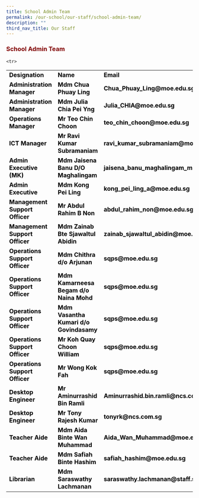 ```yaml
---
title: School Admin Team
permalink: /our-school/our-staff/school-admin-team/
description: ""
third_nav_title: Our Staff
---
```

<h3><strong><span style="color: #800000;">School Admin Team</span></strong></h3>
<table width="771">
<tbody>
<tr>
<td style="width: 142.391px;"><strong><span style="color: #000000;">Designation</span></strong></td>
<td style="width: 241.125px;"><strong><span style="color: #000000;">Name</span></strong></td>
<td style="width: 365.484px;"><strong><span style="color: #000000;">Email</span></strong></td>
</tr>
<tr>
<td style="width: 142.391px;"><strong><span style="color: #000000;">Administration Manager</span></strong></td>
<td style="width: 241.125px;"><strong><span style="color: #000000;">Mdm Chua Phuay Ling</span></strong></td>
<td style="width: 365.484px;"><strong><span style="color: #000000;">Chua_Phuay_Ling@moe.edu.sg</span></strong></td>
</tr>
<tr>
<td style="width: 142.391px;"><strong><span style="color: #000000;">Administration Manager</span></strong></td>
<td style="width: 241.125px;"><strong><span style="color: #000000;">Mdm Julia Chia Pei Yng</span></strong></td>
<td style="width: 365.484px;"><strong><span style="color: #000000;">Julia_CHIA@moe.edu.sg</span></strong></td>
</tr>
<tr>
<td style="width: 142.391px;"><strong><span style="color: #000000;">Operations Manager</span></strong></td>
<td style="width: 241.125px;"><strong><span style="color: #000000;">Mr Teo Chin Choon</span></strong></td>
<td style="width: 365.484px;"><strong><span style="color: #000000;">teo_chin_choon@moe.edu.sg</span></strong></td>
</tr>
<tr>
<td style="width: 142.391px;"><strong><span style="color: #000000;">ICT Manager</span></strong></td>
<td style="width: 241.125px;"><strong><span style="color: #000000;">Mr Ravi Kumar Subramaniam</span></strong></td>
<td style="width: 365.484px;"><strong><span style="color: #000000;">ravi_kumar_subramaniam@moe.edu.sg</span></strong></td>
</tr>
<tr>
<td style="width: 142.391px;"><strong><span style="color: #000000;">Admin Executive (MK)</span></strong></td>
<td style="width: 241.125px;"><strong><span style="color: #000000;">Mdm Jaisena Banu D/O Maghalingam</span></strong></td>
<td style="width: 365.484px;"><strong><span style="color: #000000;">jaisena_banu_maghalingam_mrs@moe.edu.sg</span></strong></td>
</tr>
<tr>
<td style="width: 142.391px;"><strong><span style="color: #000000;">Admin Executive</span></strong></td>
<td style="width: 241.125px;"><strong><span style="color: #000000;">Mdm Kong Pei Ling</span></strong></td>
<td style="width: 365.484px;"><strong><span style="color: #000000;">kong_pei_ling_a@moe.edu.sg</span></strong></td>
</tr>

	<tr>
<td style="width: 142.391px;"><strong><span style="color: #000000;">Management Support Officer</span></strong></td>
<td style="width: 241.125px;"><strong><span style="color: #000000;">Mr Abdul Rahim B Non</span></strong></td>
<td style="width: 365.484px;"><strong><span style="color: #000000;">abdul_rahim_non@moe.edu.sg</span></strong></td>
</tr>
<tr>
<td style="width: 142.391px;"><strong><span style="color: #000000;">Management Support Officer</span></strong></td>
<td style="width: 241.125px;"><strong><span style="color: #000000;">Mdm Zainab Bte Sjawaltul Abidin</span></strong></td>
<td style="width: 365.484px;"><strong><span style="color: #000000;">zainab_sjawaltul_abidin@moe.edu.sg</span></strong></td>
</tr>
<tr>
<td style="width: 142.391px;"><strong><span style="color: #000000;">Operations Support Officer&nbsp;</span></strong></td>
<td style="width: 241.125px;"><strong><span style="color: #000000;">Mdm Chithra d/o Arjunan</span></strong></td>
<td style="width: 365.484px;"><strong><span style="color: #000000;">sqps@moe.edu.sg</span></strong></td>
</tr>
<tr>
<td style="width: 142.391px;"><strong><span style="color: #000000;">Operations Support Officer&nbsp;</span></strong></td>
<td style="width: 241.125px;"><strong><span style="color: #000000;">Mdm Kamarneesa Begam d/o Naina Mohd</span></strong></td>
<td style="width: 365.484px;"><strong><span style="color: #000000;">sqps@moe.edu.sg</span></strong></td>
</tr>
<tr>
<td style="width: 142.391px;"><strong><span style="color: #000000;">Operations Support Officer&nbsp;</span></strong></td>
<td style="width: 241.125px;"><strong><span style="color: #000000;">Mdm Vasantha Kumari d/o Govindasamy</span></strong></td>
<td style="width: 365.484px;"><strong><span style="color: #000000;">sqps@moe.edu.sg</span></strong></td>
</tr>
<tr>
<td style="width: 142.391px;"><strong><span style="color: #000000;">Operations Support Officer&nbsp;</span></strong></td>
<td style="width: 241.125px;"><strong><span style="color: #000000;">Mr Koh Quay Choon William</span></strong></td>
<td style="width: 365.484px;"><strong><span style="color: #000000;">sqps@moe.edu.sg</span></strong></td>
</tr>
<tr>
<td style="width: 142.391px;"><strong><span style="color: #000000;">Operations Support Officer&nbsp;</span></strong></td>
<td style="width: 241.125px;"><strong><span style="color: #000000;">Mr Wong Kok Fah&nbsp;</span></strong></td>
<td style="width: 365.484px;"><strong><span style="color: #000000;">sqps@moe.edu.sg</span></strong></td>
</tr>
<tr>
<td style="width: 142.391px;"><strong><span style="color: #000000;">Desktop Engineer&nbsp;</span></strong></td>
<td style="width: 241.125px;"><strong><span style="color: #000000;">Mr Aminurrashid Bin Ramli</span></strong></td>
<td style="width: 365.484px;"><strong><span style="color: #000000;">Aminurrashid.bin.ramli@ncs.com.sg</span></strong></td>
</tr>
<tr>
<td style="width: 142.391px;"><strong><span style="color: #000000;">Desktop Engineer&nbsp;</span></strong></td>
<td style="width: 241.125px;"><strong><span style="color: #000000;">Mr Tony Rajesh Kumar</span></strong></td>
<td style="width: 365.484px;"><strong><span style="color: #000000;">tonyrk@ncs.com.sg</span></strong></td>
</tr>
<tr>
<td style="width: 142.391px;"><strong><span style="color: #000000;">Teacher Aide</span></strong></td>
<td style="width: 241.125px;"><strong><span style="color: #000000;">Mdm Aida Binte Wan Muhammad</span></strong></td>
<td style="width: 365.484px;"><strong><span style="color: #000000;">Aida_Wan_Muhammad@moe.edu.sg</span></strong></td>
</tr>
<tr>
<td style="width: 142.391px;"><strong><span style="color: #000000;">Teacher Aide</span></strong></td>
<td style="width: 241.125px;"><strong><span style="color: #000000;">Mdm Safiah Binte Hashim</span></strong></td>
<td style="width: 365.484px;"><strong><span style="color: #000000;">safiah_hashim@moe.edu.sg</span></strong></td>
</tr>
<tr>
<td style="width: 142.391px;"><strong><span style="color: #000000;">Librarian</span></strong></td>
<td style="width: 241.125px;"><strong><span style="color: #000000;">Mdm Saraswathy Lachmanan</span></strong></td>
<td style="width: 365.484px;"><strong><span style="color: #000000;">saraswathy.lachmanan@staff.spydus.com.sg</span></strong></td>
</tr>
</tbody>
</table>